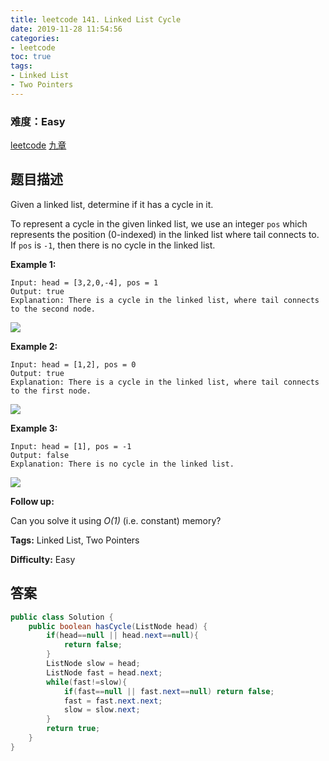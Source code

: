 ```yaml
---
title: leetcode 141. Linked List Cycle
date: 2019-11-28 11:54:56
categories:
- leetcode
toc: true
tags:
- Linked List
- Two Pointers
---
```

### 难度：Easy

<a href="https://leetcode.com/problems/linked-list-cycle/">leetcode</a>
<a href="https://www.jiuzhang.com/solution/linked-list-cycle/">九章</a>
## 题目描述
Given a linked list, determine if it has a cycle in it.

To represent a cycle in the given linked list, we use an integer `pos` which
represents the position (0-indexed) in the linked list where tail connects to.
If `pos` is `-1`, then there is no cycle in the linked list.



**Example 1:**
        
    Input: head = [3,2,0,-4], pos = 1
    Output: true
    Explanation: There is a cycle in the linked list, where tail connects to the second node.
    

![](https://assets.leetcode.com/uploads/2018/12/07/circularlinkedlist.png)

**Example 2:**
        
    Input: head = [1,2], pos = 0
    Output: true
    Explanation: There is a cycle in the linked list, where tail connects to the first node.
    

![](https://assets.leetcode.com/uploads/2018/12/07/circularlinkedlist_test2.png)

**Example 3:**
        
    Input: head = [1], pos = -1
    Output: false
    Explanation: There is no cycle in the linked list.
    

![](https://assets.leetcode.com/uploads/2018/12/07/circularlinkedlist_test3.png)



**Follow up:**

Can you solve it using _O(1)_ (i.e. constant) memory?


**Tags:** Linked List, Two Pointers

**Difficulty:** Easy
## 答案
<!--more-->
```java
public class Solution {
    public boolean hasCycle(ListNode head) {
        if(head==null || head.next==null){
            return false;
        }
        ListNode slow = head;
        ListNode fast = head.next;
        while(fast!=slow){
            if(fast==null || fast.next==null) return false;
            fast = fast.next.next;
            slow = slow.next;
        }
        return true;
    }
}
```
